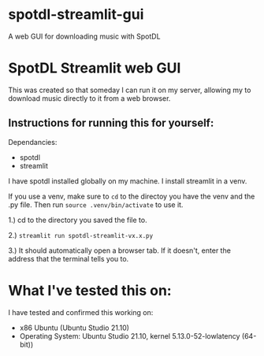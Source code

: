 # spotdl-streamlit-gui
A web GUI for downloading music with SpotDL
# SpotDL Streamlit web GUI
This was created so that someday I can run it on my server, allowing my to download music directly to it from a web browser. 

## Instructions for running this for yourself:

Dependancies: 
+ spotdl
+ streamlit

I have spotdl installed globally on my machine. I install streamlit in a venv. 

If you use a venv, make sure to ```cd``` to the directoy you have the venv and the .py file. Then run `source .venv/bin/activate` to use it. 



1.) cd to the directory you saved the file to. 

2.) `streamlit run spotdl-streamlit-vx.x.py` 

3.) It should automatically open a browser tab. If it doesn't, enter the address that the terminal tells you to. 

# What I've tested this on:
I have tested and confirmed this working on: 
+ x86 Ubuntu (Ubuntu Studio 21.10) 
+ Operating System: Ubuntu Studio 21.10, kernel 5.13.0-52-lowlatency (64-bit))
